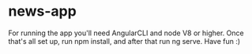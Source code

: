 # news-app

For running the app you'll need AngularCLI and node V8 or higher.
Once that's all set up, run npm install, and after that run ng serve.
Have fun :)
